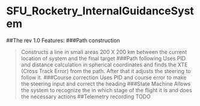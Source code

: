 ﻿# SFU_Rocketry_InternalGuidanceSystem
##The rev 1.0
Features: 
###Path construction
> Constructs a line in small areas 200 X 200 km between the current location of system and the final target
###Path following
> Uses PID and distance calculation in spherical coordinates and finds the XTE (Cross Track Error) from the path. After that it adjusts the steering to follow it.
###Course correction
> Uses PID and course error to make the steering input and correct the heading
###State Machine
> Allows the system to recognize the in which stage of the flight it is and does the necessary actions
##Telemetry recording
> TODO
